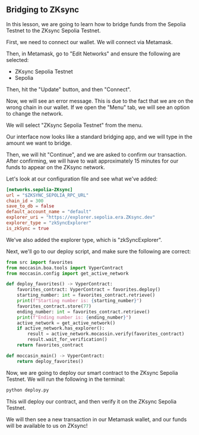 ## Bridging to ZKsync

In this lesson, we are going to learn how to bridge funds from the Sepolia Testnet to the ZKsync Sepolia Testnet.

First, we need to connect our wallet. We will connect via Metamask.

Then, in Metamask, go to "Edit Networks" and ensure the following are selected:

- ZKsync Sepolia Testnet
- Sepolia

Then, hit the "Update" button, and then "Connect".

Now, we will see an error message. This is due to the fact that we are on the wrong chain in our wallet. If we open the "Menu" tab, we will see an option to change the network.

We will select "ZKsync Sepolia Testnet" from the menu.

Our interface now looks like a standard bridging app, and we will type in the amount we want to bridge.

Then, we will hit "Continue", and we are asked to confirm our transaction. After confirming, we will have to wait approximately 15 minutes for our funds to appear on the ZKsync network.

Let's look at our configuration file and see what we've added:

```toml
[networks.sepolia-ZKsync]
url = "$ZKSYNC_SEPOLIA_RPC_URL"
chain_id = 300
save_to_db = false
default_account_name = "default"
explorer_uri = "https://explorer.sepolia.era.ZKsync.dev"
explorer_type = "zkSyncExplorer"
is_zkSync = true
```

We've also added the explorer type, which is "zkSyncExplorer".

Next, we'll go to our deploy script, and make sure the following are correct:

```python
from src import favorites
from moccasin.boa.tools import VyperContract
from moccasin.config import get_active_network

def deploy_favorites() -> VyperContract:
    favorites_contract: VyperContract = favorites.deploy()
    starting_number: int = favorites_contract.retrieve()
    print(f"Starting number is: {starting_number}")
    favorites_contract.store(77)
    ending_number: int = favorites_contract.retrieve()
    print(f"Ending number is: {ending_number}")
    active_network = get_active_network()
    if active_network.has_explorer():
        result = active_network.mocassin.verify(favorites_contract)
        result.wait_for_verification()
    return favorites_contract

def moccasin_main() -> VyperContract:
    return deploy_favorites()
```

Now, we are going to deploy our smart contract to the ZKsync Sepolia Testnet. We will run the following in the terminal:

```bash
python deploy.py
```

This will deploy our contract, and then verify it on the ZKsync Sepolia Testnet.

We will then see a new transaction in our Metamask wallet, and our funds will be available to us on ZKsync!
